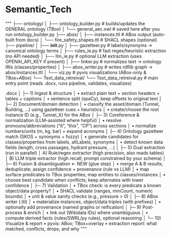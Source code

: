 # Semantic_Tech
"""
├── ontology/
│   ├── ontology_builder.py        # builds/updates the GENERAL ontology (TBox)
│   └── general_aec.owl            # saved here after you run ontology_builder.py
├── abox/
│   ├── instances.ttl              # ABox output (auto-built from docs)
│   └── fire_safety_shapes.ttl     # SHACL shapes (optional)
├── pipeline/
│   ├── __init__.py
│   ├── gazetteer.py               # labels/synonyms → canonical ontology terms
│   ├── rules_ie.py                # fast regex/heuristic extraction (no API needed)
│   ├── llm_ie.py                  # optional LLM extraction (uses OPENAI_API_KEY if present)
│   ├── linker.py                  # normalizes text → ontology IRIs (classes/properties)
│   ├── abox_writer.py             # writes rdflib graph → abox/instances.ttl
│   └── viz.py                     # pyvis visualizations (ABox-only & TBox+ABox)
└── Text_data_retreival/
    └── Text_data_retreival.py     # main entry point (reads .docx, runs pipeline, validates, visualizes)


.docx
  │
  ├─ 1) Ingest & structure
  │     • extract plain text + section headers + tables + captions
  │     • sentence split (spaCy), keep offsets to original text
  │
  ├─ 2) Document/domain detection
  │     • classify the asset/domain (Tunnel, Building, …) using gazetteer cues + heuristics
  │     • create/choose the root instance ID (e.g., Tunnel_X) for the ABox
  │
  ├─ 3) Coreference & normalization (LLM-assisted where helpful)
  │     • resolve pronouns/abbreviations (“it”, “this”, “CP”) across sections
  │     • normalize numbers/units (m, kg, bar) + expand acronyms
  │
  ├─ 4) Ontology gazetteer match (SKOS + synonyms + fuzzy)
  │     • generate candidates for classes/properties from labels, altLabels, synonyms
  │     • detect known data fields (length, cross passages, hydrant pressure, …)
  │
  ├─ 5) Dual extraction (run in parallel)
  │     A) Rule/regex extractor (high precision, also reads tables)
  │     B) LLM triple extractor (high recall; prompt constrained by your schema)
  │
  ├─ 6) Fusion & disambiguation  ← NEW (glue step)
  │     • merge A & B results; deduplicate; assign confidence + provenance (rule vs LLM)
  │     • map surface predicates to TBox properties; map entities to classes/instances
  │     • choose best candidate when conflicts; keep alternates with lower confidence
  │
  ├─ 7) Validation
  │     • TBox check: is every predicate a known object/data property?
  │     • SHACL validate (ranges, minCount, numeric bounds)
  │     • unit & value sanity checks (e.g., pressure > 0)
  │
  ├─ 8) ABox writer (.ttl)
  │     • materialize instances, object/data triples (with prefixes)
  │     • optionally add provenance (named graphs or reification)
  │
  ├─ 9) Post-process & enrich
  │     • link out (Wikidata IDs) where unambiguous
  │     • compute derived facts (rules/SWRL/py rules), optional reasoning
  │
  └─ 10) Visualize & report
        • pyvis: ABox; TBox+overlay
        • extraction report: what matched, conflicts, drops, and why
"""